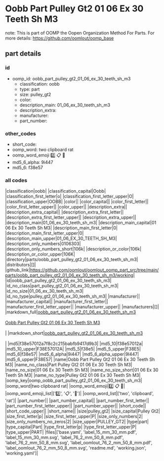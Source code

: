 # Oobb Part Pulley Gt2 01 06 Ex 30 Teeth Sh M3  

note: This is part of OOMP the Oopen Organization Method For Parts. For more details: https://github.com/oomlout/oomp_base

##  part details





### id
* oomp_id: oobb_part_pulley_gt2_01_06_ex_30_teeth_sh_m3
  * classification: oobb
  * type: part
  * size: pulley_gt2
  * color: 
  * description_main: 01_06_ex_30_teeth_sh_m3
  * description_extra: 
  * manufacturer: 
  * part_number: 

### other_codes
* short_code: 
* oomp_word: two clipboard rat
* oomp_word_emoji :two: :clipboard: :rat:
* md5_6_alpha: 9i447
* md5_6: f38e57

### all codes 
|classification|oobb|
|classification_capital|Oobb|
|classification_first_letter|o|
|classification_first_letter_upper|O|
|classification_upper|OOBB|
|color||
|color_capital||
|color_first_letter||
|color_first_letter_upper||
|color_upper||
|description_extra||
|description_extra_capital||
|description_extra_first_letter||
|description_extra_first_letter_upper||
|description_extra_upper||
|description_main|01_06_ex_30_teeth_sh_m3|
|description_main_capital|01 06 Ex 30 Teeth Sh M3|
|description_main_first_letter|0|
|description_main_first_letter_upper|0|
|description_main_upper|01_06_EX_30_TEETH_SH_M3|
|description_only_numbers|0106303|
|description_only_numbers_short|106k|
|description_or_color|106k|
|description_or_color_upper|106K|
|directory|parts/oobb_part_pulley_gt2_01_06_ex_30_teeth_sh_m3|
|distributors|[]|
|github_link|https://github.com/oomlout/oomlout_oomp_part_src/tree/main/parts/oobb_part_pulley_gt2_01_06_ex_30_teeth_sh_m3/working|
|id|oobb_part_pulley_gt2_01_06_ex_30_teeth_sh_m3|
|id_no_class|part_pulley_gt2_01_06_ex_30_teeth_sh_m3|
|id_no_size|01_06_ex_30_teeth_sh_m3|
|id_no_type|pulley_gt2_01_06_ex_30_teeth_sh_m3|
|manufacturer||
|manufacturer_capital||
|manufacturer_first_letter||
|manufacturer_first_letter_upper||
|manufacturer_upper||
|manufacturers|[]|
|markdown_full|[oobb_part_pulley_gt2_01_06_ex_30_teeth_sh_m3](https://github.com/oomlout/oomlout_oomp_part_src/tree/main/parts/oobb_part_pulley_gt2_01_06_ex_30_teeth_sh_m3/working)<br>[](https://github.com/oomlout/oomlout_oomp_part_src/tree/main/parts/oobb_part_pulley_gt2_01_06_ex_30_teeth_sh_m3/working)<br>[Oobb Part Pulley Gt2 01 06 Ex 30 Teeth Sh M3](https://github.com/oomlout/oomlout_oomp_part_src/tree/main/parts/oobb_part_pulley_gt2_01_06_ex_30_teeth_sh_m3/working)<br><br>|
|markdown_short|[oobb_part_pulley_gt2_01_06_ex_30_teeth_sh_m3](https://github.com/oomlout/oomlout_oomp_part_src/tree/main/parts/oobb_part_pulley_gt2_01_06_ex_30_teeth_sh_m3/working)<br><br>|
|md5|f38e57012a7f8c2c215babfb9417d9b3|
|md5_10|f38e57012a|
|md5_10_upper|F38E57012A|
|md5_5|f38e5|
|md5_5_upper|F38E5|
|md5_6|f38e57|
|md5_6_alpha|9i447|
|md5_6_alpha_upper|9I447|
|md5_6_upper|F38E57|
|name|Oobb Part Pulley Gt2 01 06 Ex 30 Teeth Sh M3|
|name_no_class|Part Pulley Gt2 01 06 Ex 30 Teeth Sh M3|
|name_no_size|01 06 Ex 30 Teeth Sh M3|
|name_no_size_short|01 06 Ex 30 Teeth Sh M3|
|name_no_type|Pulley Gt2 01 06 Ex 30 Teeth Sh M3|
|oomp_key|oomp_oobb_part_pulley_gt2_01_06_ex_30_teeth_sh_m3|
|oomp_word|two clipboard rat|
|oomp_word_emoji|:two: :clipboard: :rat:|
|oomp_word_emoji_list|[':two:', ':clipboard:', ':rat:']|
|oomp_word_list|['two', 'clipboard', 'rat']|
|part_number||
|part_number_capital||
|part_number_first_letter||
|part_number_first_letter_upper||
|part_number_upper||
|short_code||
|short_code_upper||
|short_name||
|size|pulley_gt2|
|size_capital|Pulley Gt2|
|size_first_letter|p|
|size_first_letter_upper|P|
|size_only_numbers|2|
|size_only_numbers_no_zeros|2|
|size_upper|PULLEY_GT2|
|type|part|
|type_capital|Part|
|type_first_letter|p|
|type_first_letter_upper|P|
|type_upper|PART|
|files|['base.yaml', 'label_15_mm_30_mm.pdf', 'label_15_mm_30_mm.svg', 'label_76_2_mm_50_8_mm.pdf', 'label_76_2_mm_50_8_mm.svg', 'label_oomlout_76_2_mm_50_8_mm.pdf', 'label_oomlout_76_2_mm_50_8_mm.svg', 'readme.md', 'working.json', 'working.yaml']|
